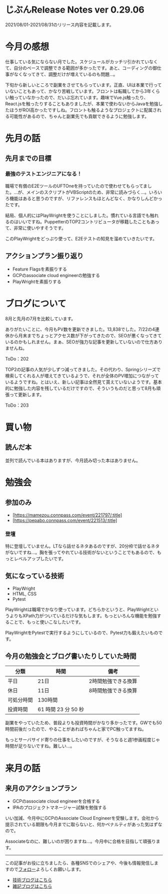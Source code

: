 # じぶんRelease Notes ver 0.29.06
2021/08/01-2021/08/31のリリース内容を記載します。
  
# 今月の感想
  
仕事している気にならない月でした。スケジュールがカッチリ引かれていなくて、自分のペースで調整できる範囲が多かったです。あと、コーディングの御仕事がなくなってきて、調整だけが増えているのも問題…。
  
下旬から新しいところで副業をさせてもらっています。正直、UIは本業で行っていないこともあって、かなり苦戦しています。フロントは転職してから3年くらい触っていなかったので、だいぶ忘れています。趣味でVue.js触ったり、React.jsを触ったりすることもありましたが、本業で使わないからJavaを勉強したほうがROI高かったですしね。フロントも触るようなプロジェクトに配属される可能性があるので、ちゃんと副業先でも貢献できるように勉強します。

# 先月の話
## 先月までの目標
### 最強のテストエンジニアになる！
  
職場で有償のE2EツールのUFTOneを持っていたので使わせてもらってました。…が、メインのスクリプトがVBScriptのため、非常に読みづらく…。いろいろ機能はあると思うのですが、リファレンスもほとんどなく、かなりしんどかったです。
  
結局、個人的にはPlayWrightを使うことにしました。慣れている言語でも触れるのはいいですね。PuppetterのTOP2コントリビュータが移籍したこともあって、非常に使いやすそうです。
  
このPlayWrightをどっぷり使って、E2Eテストの知見を溜めていきたいです。
## アクションプラン振り返り
  
- Feature Flagsを素振りする
- GCPのassociate cloud engineerの勉強する
- PlayWrightを素振りする

# ブログについて
8月と先月の7月を比較しています。
  
ありがたいことに、今月もPV数を更新できました。13,838でした。7/22の4連休から月末までちょっとアクセス数が下がってきたので、SEOが悪くなってきているのかもしれません。まぁ、SEOが強力な記事を更新していないので仕方ありませんね。
  
ToDo：202
  
TOP2の記事の人気が少しずつ減ってきました。その代わり、Springシリーズで検索してくれる人が増えてきているようで、それが全体のPV増加につながっているようですね。とはいえ、新しい記事は全然見て貰えていないようです。基本的に勉強した内容を残しているだけですので、そういうものだと思って8月も頑張って更新します。
  
ToDo：203
  
# 買い物
## 読んだ本

並列で読んでいる本はありますが、今月読み切った本はありません。

# 勉強会
## 参加のみ
  
- [https://mamezou.connpass.com/event/221797/:title]
- [https://pepabo.connpass.com/event/221513/:title]

### 登壇

特に登壇していません。LTなら話せるネタあるのですが、20分枠で話せるネタがないですね…。胸を張ってやれている技術がないということでもあるので、もっとレベルアップしたいです。

## 気になっている技術
  
- PlayWright
- HTML, CSS
- Pytest
  
PlayWrightは職場でかなり使っています。どちらかというと、PlayWrightというよりもXPath力がついているだけな気もします。もっといろんな機能を勉強することで、もっと使いこなしたいです。
  
PlayWrightをPytestで実行するようにしているので、Pytest力も鍛えたいものです。
## 今月の勉強会とブログ書いたりしていた時間

|分類|時間|備考|
|---|---|---|
|平日|21日|2時間勉強できる換算|
|休日|11日|8時間勉強できる換算|
|可処分時間|130時間||
|投資時間|61 時間 23 分 50 秒||
  
副業をやっていたため、普段よりも投資時間がかなり多かったです。GWでも50時間前後だったので、やることがあればちゃんと家でPC触ってますね。
  
もっとサーバサイド寄りの仕事をしたいのですが、そうなると週1参画程度じゃ時間が足りないですね。難しい…。

# 来月の話
## 来月のアクションプラン
   
- GCPのassociate cloud engineerを合格する
- IPAのプロジェクトマネージャー試験を勉強する
  
いい加減、今月中にGCPのAssociate Cloud Engineerを受験します。会社から提示されている期限も今月までに取らないと、何かペナルティがあった気はずなので。
  
Associateなのに、難しいのが困りますね…。今月中に合格を目指して頑張ります。


---
  
この記事がお役に立ちましたら、各種SNSでのシェアや、今後も情報発信しますので[フォロー](https://twitter.com/nainaistar)よろしくお願いします。

- [技術ブログはこちら](https://nainaistar.hatenablog.com)
- [雑記ブログはこちら](https://nainaistar.hateblo.jp)
